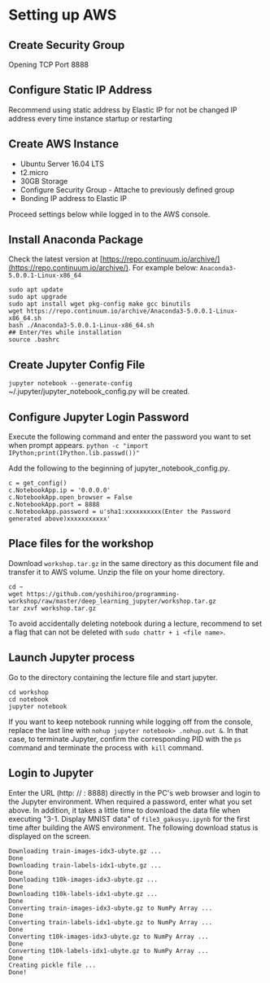 # Setting up AWS

## Create Security Group
Opening TCP Port 8888

## Configure Static IP Address
Recommend using static address by Elastic IP for not be changed IP address every time instance startup or restarting

## Create AWS Instance
- Ubuntu Server 16.04 LTS
- t2.micro
- 30GB Storage
- Configure Security Group - Attache to previously defined group
- Bonding IP address to Elastic IP

Proceed settings below while logged in to the AWS console.

## Install Anaconda Package
Check the latest version at [https://repo.continuum.io/archive/](https://repo.continuum.io/archive/). For example below: `Anaconda3-5.0.0.1-Linux-x86_64`

```
sudo apt update
sudo apt upgrade
sudo apt install wget pkg-config make gcc binutils
wget https://repo.continuum.io/archive/Anaconda3-5.0.0.1-Linux-x86_64.sh
bash ./Anaconda3-5.0.0.1-Linux-x86_64.sh
## Enter/Yes while installation
source .bashrc
```

## Create Jupyter Config File
`jupyter notebook --generate-config`  
~/.jupyter/jupyter_notebook_config.py will be created.

## Configure Jupyter Login Password
Execute the following command and enter the password you want to set when prompt appears.
`python -c "import IPython;print(IPython.lib.passwd())"`

Add the following to the beginning of jupyter_notebook_config.py.
```
c = get_config()
c.NotebookApp.ip = '0.0.0.0'
c.NotebookApp.open_browser = False
c.NotebookApp.port = 8888
c.NotebookApp.password = u'sha1:xxxxxxxxxx(Enter the Password generated above)xxxxxxxxxxx'
```

## Place files for the workshop
Download `workshop.tar.gz` in the same directory as this document file and transfer it to AWS volume.
Unzip the file on your home directory.
```
cd ~
wget https://github.com/yoshihiroo/programming-workshop/raw/master/deep_learning_jupyter/workshop.tar.gz
tar zxvf workshop.tar.gz
```
To avoid accidentally deleting notebook during a lecture, recommend to set a flag that can not be deleted with `sudo chattr + i <file name>`.

## Launch Jupyter process
Go to the directory containing the lecture file and start jupyter.
```
cd workshop
cd notebook
jupyter notebook
```

If you want to keep notebook running while logging off from the console, replace the last line with `nohup jupyter notebook> .nohup.out &`. In that case, to terminate Jupyter, confirm the corresponding PID with the `ps` command and terminate the process with` kill` command.

## Login to Jupyter
Enter the URL (http: // <IP address>: 8888) directly in the PC's web browser and login to the Jupyter environment. When required a password, enter what you set above.
In addition, it takes a little time to download the data file when executing "3-1. Display MNIST data" of `file3_gakusyu.ipynb` for the first time after building the AWS environment. The following download status is displayed on the screen.
```
Downloading train-images-idx3-ubyte.gz ... 
Done
Downloading train-labels-idx1-ubyte.gz ... 
Done
Downloading t10k-images-idx3-ubyte.gz ... 
Done
Downloading t10k-labels-idx1-ubyte.gz ... 
Done
Converting train-images-idx3-ubyte.gz to NumPy Array ...
Done
Converting train-labels-idx1-ubyte.gz to NumPy Array ...
Done
Converting t10k-images-idx3-ubyte.gz to NumPy Array ...
Done
Converting t10k-labels-idx1-ubyte.gz to NumPy Array ...
Done
Creating pickle file ...
Done!
```
